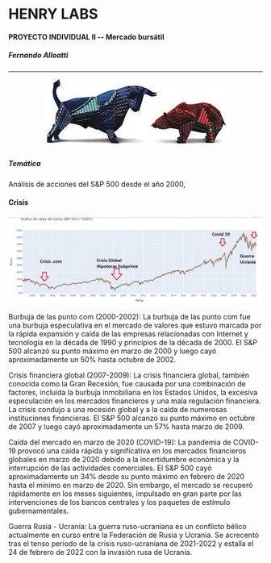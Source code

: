 # HENRY LABS
#### PROYECTO INDIVIDUAL II -- Mercado bursátil

##### Fernando Alloatti

------------

<p align="center">
  <img src="https://github.com/falloatti/SYP500/blob/main/bb2.jpeg" alt="texto alternativo">
</p>

##### Temática

Análisis de acciones del S&P 500 desde el año 2000,

#### Crisis
![texto alternativo](https://github.com/falloatti/SYP500/blob/main/Crisis.png)

Burbuja de las punto com (2000-2002): La burbuja de las punto com fue una burbuja especulativa en el mercado de valores que estuvo marcada por la rápida expansión y caída de las empresas relacionadas con Internet y tecnología en la década de 1990 y principios de la década de 2000. El S&P 500 alcanzó su punto máximo en marzo de 2000 y luego cayó aproximadamente un 50% hasta octubre de 2002.

Crisis financiera global (2007-2009): La crisis financiera global, también conocida como la Gran Recesión, fue causada por una combinación de factores, incluida la burbuja inmobiliaria en los Estados Unidos, la excesiva especulación en los mercados financieros y una mala regulación financiera. La crisis condujo a una recesión global y a la caída de numerosas instituciones financieras. El S&P 500 alcanzó su punto máximo en octubre de 2007 y luego cayó aproximadamente un 57% hasta marzo de 2009.

Caída del mercado en marzo de 2020 (COVID-19): La pandemia de COVID-19 provocó una caída rápida y significativa en los mercados financieros globales en marzo de 2020 debido a la incertidumbre económica y la interrupción de las actividades comerciales. El S&P 500 cayó aproximadamente un 34% desde su punto máximo en febrero de 2020 hasta el mínimo en marzo de 2020. Sin embargo, el mercado se recuperó rápidamente en los meses siguientes, impulsado en gran parte por las intervenciones de los bancos centrales y los paquetes de estímulo gubernamentales.

Guerra Rusia - Ucrania: La guerra ruso-ucraniana es un conflicto bélico actualmente en curso entre la Federación de Rusia y Ucrania. Se acrecentó tras el tenso período de la crisis ruso-ucraniana de 2021-2022 y estalla el 24 de febrero de 2022 con la invasión rusa de Ucrania.
